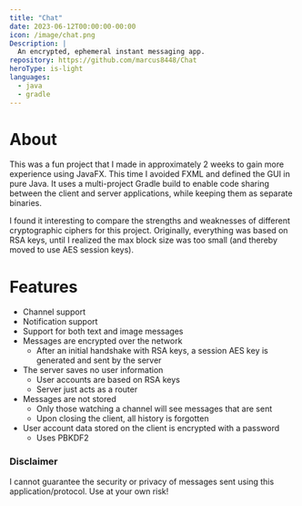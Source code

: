 ```yaml
---
title: "Chat"
date: 2023-06-12T00:00:00-00:00
icon: /image/chat.png
Description: |
  An encrypted, ephemeral instant messaging app.
repository: https://github.com/marcus8448/Chat
heroType: is-light
languages:
  - java
  - gradle
---
```


# About

This was a fun project that I made in approximately 2 weeks to gain more experience using JavaFX.
This time I avoided FXML and defined the GUI in pure Java.
It uses a multi-project Gradle build to enable code sharing between the client and server applications,
while keeping them as separate binaries.

I found it interesting to compare the strengths and weaknesses of different cryptographic ciphers for this project.
Originally, everything was based on RSA keys,
until I realized the max block size was too small (and thereby moved to use AES session keys).

# Features

* Channel support
* Notification support
* Support for both text and image messages
* Messages are encrypted over the network
  * After an initial handshake with RSA keys, a session AES key is generated and sent by the server
* The server saves no user information
  * User accounts are based on RSA keys
  * Server just acts as a router
* Messages are not stored
  * Only those watching a channel will see messages that are sent
  * Upon closing the client, all history is forgotten
* User account data stored on the client is encrypted with a password
  * Uses PBKDF2

### Disclaimer

I cannot guarantee the security or privacy of messages sent using this application/protocol. Use at your own risk!
